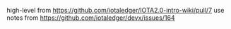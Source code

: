 high-level from https://github.com/iotaledger/IOTA2.0-intro-wiki/pull/7
use notes from https://github.com/iotaledger/devx/issues/164